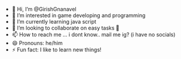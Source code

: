 - 👋 Hi, I’m @GirishGnanavel
- 👀 I’m interested in game developing and programming
- 🌱 I’m currently learning java script
- 💞️ I’m looking to collaborate on easy tasks 🤭
- 📫 How to reach me ... i dont know.. mail me ig? (i have no socials)
- 😄 Pronouns: he/him
- ⚡ Fun fact: I like to learn new things!

<!---
GirishGnanavel/GirishGnanavel is a ✨ special ✨ repository because its `README.md` (this file) appears on your GitHub profile.
You can click the Preview link to take a look at your changes.
--->
